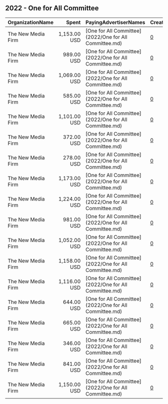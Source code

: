 ## 2022 - One for All Committee 
|OrganizationName|Spent|PayingAdvertiserNames|CreativeUrls|Impressions|Genders|AgeBrackets|CountryCodes|BillingAddresses|CandidateBallotInformation|
|:---|---:|:---|:---|---:|:---|:---|:---|:---|:---|
|The New Media Firm|1,153.00 USD|[One for All Committee](2022/One for All Committee.md)|[0](https://www.snap.com/political-ads/asset/84a23d4762083a2d72e7e331ea0fbbfd2d2e70a2b06ea3f64174d36c60472fac?mediaType=mp4)|50,940|FEMALE|18+|united states|"1730 Rhode Island Ave, NW Ste 213,Washington,20036,US"|Galvanize Action|
|The New Media Firm|989.00 USD|[One for All Committee](2022/One for All Committee.md)|[0](https://www.snap.com/political-ads/asset/4f346fd7d66a4d011c33dacf50e0365b2f3b4020ff4e234b427291cc9074c947?mediaType=mp4)|42,097|FEMALE|18+|united states|"1730 Rhode Island Ave, NW Ste 213,Washington,20036,US"|Galvanize Action|
|The New Media Firm|1,069.00 USD|[One for All Committee](2022/One for All Committee.md)|[0](https://www.snap.com/political-ads/asset/4f346fd7d66a4d011c33dacf50e0365b2f3b4020ff4e234b427291cc9074c947?mediaType=mp4)|54,824|FEMALE|18+|united states|"1730 Rhode Island Ave, NW Ste 213,Washington,20036,US"|Galvanize Action|
|The New Media Firm|585.00 USD|[One for All Committee](2022/One for All Committee.md)|[0](https://www.snap.com/political-ads/asset/4f346fd7d66a4d011c33dacf50e0365b2f3b4020ff4e234b427291cc9074c947?mediaType=mp4)|31,295|FEMALE|18+|united states|"1730 Rhode Island Ave, NW Ste 213,Washington,20036,US"|Galvanize Action|
|The New Media Firm|1,101.00 USD|[One for All Committee](2022/One for All Committee.md)|[0](https://www.snap.com/political-ads/asset/84a23d4762083a2d72e7e331ea0fbbfd2d2e70a2b06ea3f64174d36c60472fac?mediaType=mp4)|67,855|FEMALE|18+|united states|"1730 Rhode Island Ave, NW Ste 213,Washington,20036,US"|Galvanize Action|
|The New Media Firm|372.00 USD|[One for All Committee](2022/One for All Committee.md)|[0](https://www.snap.com/political-ads/asset/4f346fd7d66a4d011c33dacf50e0365b2f3b4020ff4e234b427291cc9074c947?mediaType=mp4)|21,747|FEMALE|18+|united states|"1730 Rhode Island Ave, NW Ste 213,Washington,20036,US"|Galvanize Action|
|The New Media Firm|278.00 USD|[One for All Committee](2022/One for All Committee.md)|[0](https://www.snap.com/political-ads/asset/4f346fd7d66a4d011c33dacf50e0365b2f3b4020ff4e234b427291cc9074c947?mediaType=mp4)|16,182|FEMALE|18+|united states|"1730 Rhode Island Ave, NW Ste 213,Washington,20036,US"|Galvanize Action|
|The New Media Firm|1,173.00 USD|[One for All Committee](2022/One for All Committee.md)|[0](https://www.snap.com/political-ads/asset/4f346fd7d66a4d011c33dacf50e0365b2f3b4020ff4e234b427291cc9074c947?mediaType=mp4)|59,836|FEMALE|18+|united states|"1730 Rhode Island Ave, NW Ste 213,Washington,20036,US"|Galvanize Action|
|The New Media Firm|1,224.00 USD|[One for All Committee](2022/One for All Committee.md)|[0](https://www.snap.com/political-ads/asset/84a23d4762083a2d72e7e331ea0fbbfd2d2e70a2b06ea3f64174d36c60472fac?mediaType=mp4)|85,431|FEMALE|18+|united states|"1730 Rhode Island Ave, NW Ste 213,Washington,20036,US"|Galvanize Action|
|The New Media Firm|981.00 USD|[One for All Committee](2022/One for All Committee.md)|[0](https://www.snap.com/political-ads/asset/4f346fd7d66a4d011c33dacf50e0365b2f3b4020ff4e234b427291cc9074c947?mediaType=mp4)|50,911|FEMALE|18+|united states|"1730 Rhode Island Ave, NW Ste 213,Washington,20036,US"|Galvanize Action|
|The New Media Firm|1,052.00 USD|[One for All Committee](2022/One for All Committee.md)|[0](https://www.snap.com/political-ads/asset/4f346fd7d66a4d011c33dacf50e0365b2f3b4020ff4e234b427291cc9074c947?mediaType=mp4)|63,268|FEMALE|18+|united states|"1730 Rhode Island Ave, NW Ste 213,Washington,20036,US"|Galvanize Action|
|The New Media Firm|1,158.00 USD|[One for All Committee](2022/One for All Committee.md)|[0](https://www.snap.com/political-ads/asset/84a23d4762083a2d72e7e331ea0fbbfd2d2e70a2b06ea3f64174d36c60472fac?mediaType=mp4)|54,905|FEMALE|18+|united states|"1730 Rhode Island Ave, NW Ste 213,Washington,20036,US"|Galvanize Action|
|The New Media Firm|1,116.00 USD|[One for All Committee](2022/One for All Committee.md)|[0](https://www.snap.com/political-ads/asset/84a23d4762083a2d72e7e331ea0fbbfd2d2e70a2b06ea3f64174d36c60472fac?mediaType=mp4)|57,387|FEMALE|18+|united states|"1730 Rhode Island Ave, NW Ste 213,Washington,20036,US"|Galvanize Action|
|The New Media Firm|644.00 USD|[One for All Committee](2022/One for All Committee.md)|[0](https://www.snap.com/political-ads/asset/4f346fd7d66a4d011c33dacf50e0365b2f3b4020ff4e234b427291cc9074c947?mediaType=mp4)|33,367|FEMALE|18+|united states|"1730 Rhode Island Ave, NW Ste 213,Washington,20036,US"|Galvanize Action|
|The New Media Firm|665.00 USD|[One for All Committee](2022/One for All Committee.md)|[0](https://www.snap.com/political-ads/asset/84a23d4762083a2d72e7e331ea0fbbfd2d2e70a2b06ea3f64174d36c60472fac?mediaType=mp4)|39,594|FEMALE|18+|united states|"1730 Rhode Island Ave, NW Ste 213,Washington,20036,US"|Galvanize Action|
|The New Media Firm|346.00 USD|[One for All Committee](2022/One for All Committee.md)|[0](https://www.snap.com/political-ads/asset/84a23d4762083a2d72e7e331ea0fbbfd2d2e70a2b06ea3f64174d36c60472fac?mediaType=mp4)|20,447|FEMALE|18+|united states|"1730 Rhode Island Ave, NW Ste 213,Washington,20036,US"|Galvanize Action|
|The New Media Firm|841.00 USD|[One for All Committee](2022/One for All Committee.md)|[0](https://www.snap.com/political-ads/asset/84a23d4762083a2d72e7e331ea0fbbfd2d2e70a2b06ea3f64174d36c60472fac?mediaType=mp4)|45,770|FEMALE|18+|united states|"1730 Rhode Island Ave, NW Ste 213,Washington,20036,US"|Galvanize Action|
|The New Media Firm|1,150.00 USD|[One for All Committee](2022/One for All Committee.md)|[0](https://www.snap.com/political-ads/asset/84a23d4762083a2d72e7e331ea0fbbfd2d2e70a2b06ea3f64174d36c60472fac?mediaType=mp4)|49,937|FEMALE|18+|united states|"1730 Rhode Island Ave, NW Ste 213,Washington,20036,US"|Galvanize Action|
